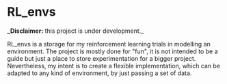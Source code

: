 # RL_envs

**_Disclaimer:** this project is under development._

RL_envs is a storage for my reinforcement learning trials in modelling an environment.
The project is mostly done for "fun", it is not intended to be a guide but just a place to store experimentation for a bigger project.
Nevertheless, my intent is to create a flexible implementation, which can be adapted to any kind of environment, by just passing a set of data.
